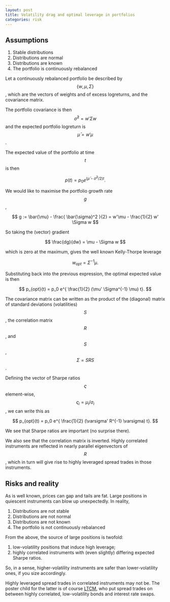 ```yaml
---
layout: post
title: Volatility drag and optimal leverage in portfolios
categories: risk
---
```


## Assumptions

1. Stable distributions
2. Distributions are normal
3. Distributions are known
4. The portfolio is continuously rebalanced

Let a continuously rebalanced portfolio be described by $$ \left\{ w, \mu, \Sigma \right\} $$, which are the vectors of weights and of excess logreturns, and the covariance matrix.

The portfolio covariance is then $$\bar{\sigma}^2 = w' \Sigma w $$ and the expected portfolio logreturn is $$ \bar{\mu} = w'\mu$$.

The expected value of the portfolio at time $$t$$ is then

$$
    p(t) = p_0 e^{(\bar{\mu} - \bar{\sigma}^2/2) t}.
$$

We would like to maximise the portfolio growth rate $$g$$,

$$
    g := \bar{\mu} - \frac{ \bar{\sigma}^2 }{2} = w'\mu - \frac{1}{2} w' \Sigma w
$$

So taking the (vector) gradient

$$
    \frac{dg}{dw} = \mu - \Sigma w
$$

which is zero at the maximum, gives the well known Kelly-Thorpe leverage

$$
    w_{opt} = \Sigma^{-1} \mu.
$$

Substituting back into the previous expression, the optimal expected value is then

$$
    p_{opt}(t) = p_0 e^{ \frac{1}{2} (\mu' \Sigma^{-1} \mu) t}.
$$

The covariance matrix can be written as the product of the (diagonal) matrix of standard deviations (volatilities) $$S$$, the correlation matrix $$R$$, and $$S$$, $$\Sigma = SRS$$.

Defining the vector of Sharpe ratios $$\varsigma$$ element-wise, $$\varsigma_i = \mu_i / \sigma_i $$, we can write this as

$$
    p_{opt}(t) = p_0 e^{ \frac{1}{2} (\varsigma' R^{-1} \varsigma) t}.
$$

We see that Sharpe ratios are important (no surprise there).

We also see that the correlation matrix is inverted. Highly correlated instruments are reflected in nearly parallel eigenvectors of $$R$$, which in turn will give rise to highly leveraged spread trades in those instruments.


## Risks and reality

As is well known, prices can gap and tails are fat. Large positions in quiescent instruments can blow up unexpectedly. In reality,

1. Distributions are not stable
2. Distributions are not normal
3. Distributions are not known
4. The portfolio is not continuously rebalanced

From the above, the source of large positions is twofold:
1. low-volatility positions that induce high leverage;
2. highly correlated instruments with (even slightly) differing expected Sharpe ratios.

So, in a sense, higher-volatility instruments are safer than lower-volatility ones, if you size accordingly.

Highly leveraged spread trades in correlated instruments may not be. The poster child for the latter is of course [LTCM], who put spread trades on between highly correlated, low-volatility bonds and interest rate swaps.


[LTCM]: https://en.wikipedia.org/wiki/Long-Term_Capital_Management

